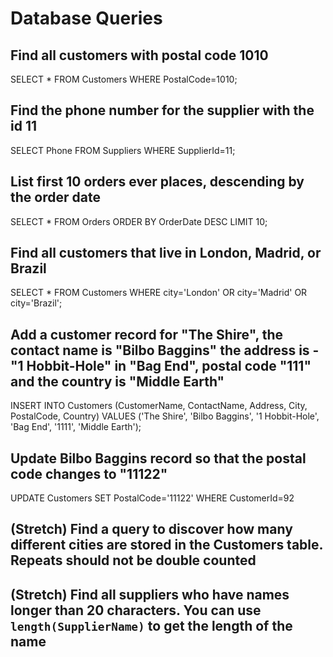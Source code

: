# Database Queries

## Find all customers with postal code 1010

SELECT \* FROM Customers WHERE PostalCode=1010;

## Find the phone number for the supplier with the id 11

SELECT Phone FROM Suppliers WHERE SupplierId=11;

## List first 10 orders ever places, descending by the order date

SELECT \* FROM Orders ORDER BY OrderDate DESC LIMIT 10;

## Find all customers that live in London, Madrid, or Brazil

SELECT \* FROM Customers WHERE city='London' OR city='Madrid' OR city='Brazil';

## Add a customer record for "The Shire", the contact name is "Bilbo Baggins" the address is -"1 Hobbit-Hole" in "Bag End", postal code "111" and the country is "Middle Earth"

INSERT INTO Customers (CustomerName, ContactName, Address, City, PostalCode, Country) VALUES ('The Shire', 'Bilbo Baggins', '1 Hobbit-Hole', 'Bag End', '1111', 'Middle Earth');

## Update Bilbo Baggins record so that the postal code changes to "11122"

UPDATE Customers SET PostalCode='11122' WHERE CustomerId=92

## (Stretch) Find a query to discover how many different cities are stored in the Customers table. Repeats should not be double counted

## (Stretch) Find all suppliers who have names longer than 20 characters. You can use `length(SupplierName)` to get the length of the name
